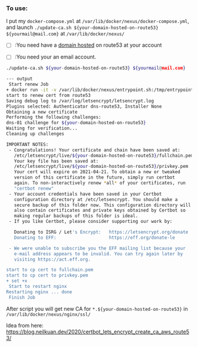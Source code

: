 ### To use:

I put my `docker-compose.yml` at `/var/lib/docker/nexus/docker-compose.yml`,
and launch `./update-ca.sh ${your-domain-hosted-on-route53} ${yourmail@mail.com}` at `/var/lib/docker/nexus/`

* [ ] :You need have a [domain hosted](https://docs.aws.amazon.com/zh_tw/Route53/latest/DeveloperGuide/CreatingHostedZone.html) on route53 at your account

* [ ] :You need your an email account.

```bash
./update-ca.sh ${your-domain-hosted-on-route53} ${yourmail@mail.com}

--- output
 Start renew Job 
+ docker run -it -v /var/lib/docker/nexus/entrypoint.sh:/tmp/entrypoint.sh -v /var/lib/docker/nexus/nginx/ssl/fullchain.pem:/tmp/fullchain.pem -v /var/lib/docker/nexus/nginx/ssl/privkey.pem:/tmp/privkey.pem --entrypoint ash certbot/dns-route53 /tmp/entrypoint.sh ${your-domain-hosted-on-route53} ${yourmail@mail.com}
start to renew cert from route53
Saving debug log to /var/log/letsencrypt/letsencrypt.log
Plugins selected: Authenticator dns-route53, Installer None
Obtaining a new certificate
Performing the following challenges:
dns-01 challenge for ${your-domain-hosted-on-route53}
Waiting for verification...
Cleaning up challenges

IMPORTANT NOTES:
 - Congratulations! Your certificate and chain have been saved at:
   /etc/letsencrypt/live/${your-domain-hosted-on-route53}/fullchain.pem
   Your key file has been saved at:
   /etc/letsencrypt/live/${your-domain-hosted-on-route53}/privkey.pem
   Your cert will expire on 2021-04-21. To obtain a new or tweaked
   version of this certificate in the future, simply run certbot
   again. To non-interactively renew *all* of your certificates, run
   "certbot renew"
 - Your account credentials have been saved in your Certbot
   configuration directory at /etc/letsencrypt. You should make a
   secure backup of this folder now. This configuration directory will
   also contain certificates and private keys obtained by Certbot so
   making regular backups of this folder is ideal.
 - If you like Certbot, please consider supporting our work by:

   Donating to ISRG / Let's Encrypt:   https://letsencrypt.org/donate
   Donating to EFF:                    https://eff.org/donate-le

 - We were unable to subscribe you the EFF mailing list because your
   e-mail address appears to be invalid. You can try again later by
   visiting https://act.eff.org.

start to cp cert to fullchain.pem
start to cp cert to privkey.pem
+ set +x
 Start to restart nginx
Restarting nginx ... done
 Finish Job

```

After script you will get new CA for `*.${your-domain-hosted-on-route53}` in `/var/lib/docker/nexus/nginx/ssl/`

Idea from here: https://blog.neilkuan.dev/2020/certbot_lets_encrypt_create_ca_aws_route53/
